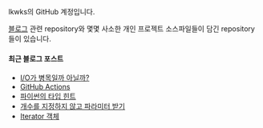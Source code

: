 lkwks의 GitHub 계정입니다.

[블로그](https://lkwks.github.io) 관련 repository와 몇몇 사소한 개인 프로젝트 소스파일들이 담긴 repository들이 있습니다.


#### 최근 블로그 포스트
<!-- BLOG-POST-LIST:START -->
- [I/O가 병목일까 아닐까?](https://lkwks.github.io/%EA%B8%B0%ED%83%80/2022/11/28/IO-%EB%B3%91%EB%AA%A9.html)
- [GitHub Actions](https://lkwks.github.io/github/2022/11/28/GitHub-Action.html)
- [파이썬의 타입 힌트](https://lkwks.github.io/python/2022/11/27/%ED%8C%8C%EC%9D%B4%EC%8D%AC%EC%9D%98-%ED%83%80%EC%9E%85-%ED%9E%8C%ED%8A%B8.html)
- [개수를 지정하지 않고 파라미터 받기](https://lkwks.github.io/python/2022/11/27/%EA%B0%9C%EC%88%98%EB%A5%BC-%EC%A7%80%EC%A0%95%ED%95%98%EC%A7%80-%EC%95%8A%EA%B3%A0-%ED%8C%8C%EB%9D%BC%EB%AF%B8%ED%84%B0-%EB%B0%9B%EA%B8%B0.html)
- [Iterator 객체](https://lkwks.github.io/python/2022/11/27/iterator-%EA%B0%9D%EC%B2%B4.html)
<!-- BLOG-POST-LIST:END -->
  
<!--![Top Langs](https://github-readme-stats.vercel.app/api/top-langs/?username=lkwks)-->
